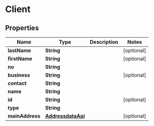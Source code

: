 
# Client

## Properties
Name | Type | Description | Notes
------------ | ------------- | ------------- | -------------
**lastName** | **String** |  |  [optional]
**firstName** | **String** |  |  [optional]
**no** | **String** |  | 
**business** | **String** |  |  [optional]
**contact** | **String** |  | 
**name** | **String** |  | 
**id** | **String** |  |  [optional]
**type** | **String** |  | 
**mainAddress** | [**AddressdataApi**](AddressdataApi.md) |  |  [optional]



